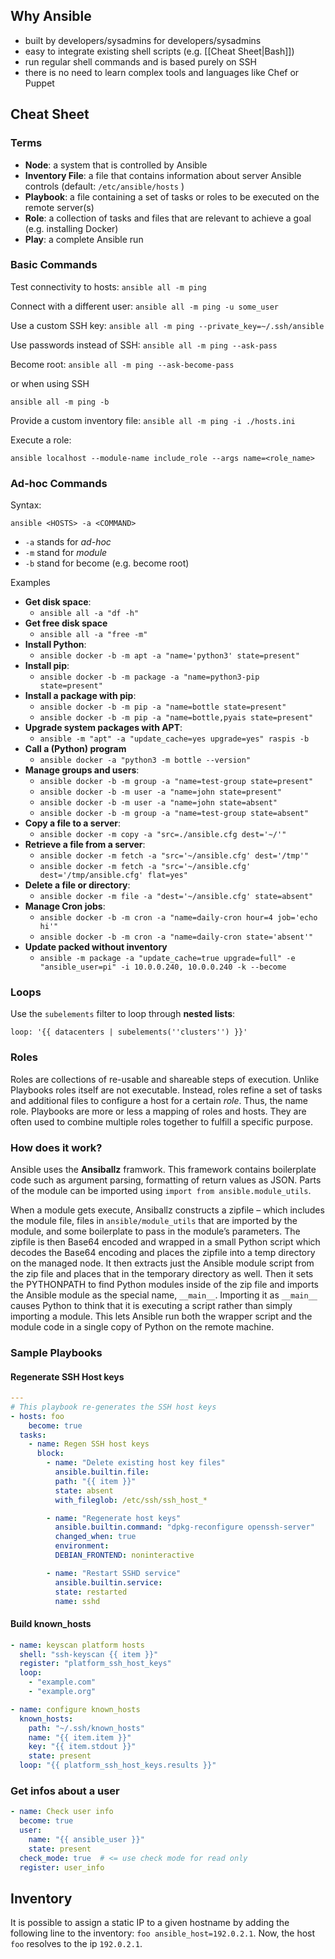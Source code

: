 
## Why Ansible
- built by developers/sysadmins for developers/sysadmins
- easy to integrate existing shell scripts (e.g. [[Cheat Sheet|Bash]])
- run regular shell commands and is based purely on SSH
- there is no need to learn complex tools and languages like Chef or Puppet

## Cheat Sheet

### Terms
- **Node**: a system that is controlled by Ansible
- **Inventory File**: a file that contains information about server Ansible controls (default: `/etc/ansible/hosts` )
- **Playbook**: a file containing a set of tasks or roles to be executed on the remote server(s)
- **Role**: a collection of tasks and files that are relevant to achieve a goal (e.g. installing Docker)
- **Play**: a complete Ansible run

### Basic Commands
Test connectivity to hosts:
`ansible all -m ping`

Connect with a different user:
`ansible all -m ping -u some_user`

Use a custom SSH key:
`ansible all -m ping --private_key=~/.ssh/ansible`

Use passwords instead of SSH:
`ansible all -m ping --ask-pass`

Become root:
`ansible all -m ping --ask-become-pass`

or when using SSH

`ansible all -m ping -b`

Provide a custom inventory file:
`ansible all -m ping -i ./hosts.ini`

Execute a role:

`ansible localhost --module-name include_role --args name=<role_name>`

### Ad-hoc Commands

Syntax:

`ansible <HOSTS> -a <COMMAND>`

- `-a` stands for *ad-hoc*
- `-m` stand for *module*
- `-b` stand for become (e.g. become root)

Examples
- **Get disk space**:
  - `ansible all -a "df -h"`
- **Get free disk space**
  - `ansible all -a "free -m"`
- **Install Python**:
  - `ansible docker -b -m apt -a "name='python3' state=present"`
- **Install pip**:
  -  `ansible docker -b -m package -a "name=python3-pip state=present"`
- **Install a package with pip**:
  - `ansible docker -b -m pip -a "name=bottle state=present"`
  - `ansible docker -b -m pip -a "name=bottle,pyais state=present"`
- **Upgrade system packages with APT**:
  - `ansible -m "apt" -a "update_cache=yes upgrade=yes" raspis -b`
- **Call a (Python) program**
  - `ansible docker -a "python3 -m bottle --version"`
- **Manage groups and users**:
  - `ansible docker -b -m group -a "name=test-group state=present"`
  - `ansible docker -b -m user -a "name=john state=present"`
  - `ansible docker -b -m user -a "name=john state=absent"`
  - `ansible docker -b -m group -a "name=test-group state=absent"`
- **Copy a file to a server**:
  - `ansible docker -m copy -a "src=./ansible.cfg dest='~/'"`
- **Retrieve a file from a server**:
  - `ansible docker -m fetch -a "src='~/ansible.cfg' dest='/tmp'"`
  - `ansible docker -m fetch -a "src='~/ansible.cfg' dest='/tmp/ansible.cfg' flat=yes"`
- **Delete a file or directory**:
  - `ansible docker -m file -a "dest='~/ansible.cfg' state=absent"`
- **Manage Cron jobs**:
  - `ansible docker -b -m cron -a "name=daily-cron hour=4 job='echo hi'"`
  - `ansible docker -b -m cron -a "name=daily-cron state='absent'"`
- **Update packed without inventory**
  - `ansible -m package -a "update_cache=true upgrade=full" -e "ansible_user=pi" -i 10.0.0.240, 10.0.0.240 -k --become`

### Loops

Use the `subelements` filter to loop through **nested lists**:

`loop: '{{ datacenters | subelements(''clusters'') }}'`

### Roles

Roles are collections of re-usable and shareable steps of execution. Unlike Playbooks roles itself are not executable. Instead, roles refine a set of tasks and additional files to configure a host for a certain *role*. Thus, the name role. Playbooks are more or less a mapping of roles and hosts. They are often used to combine multiple roles together to fulfill a specific purpose.

### How does it work?

Ansible uses the **Ansiballz** framwork. This framework contains boilerplate code such as argument parsing, formatting of return values as JSON. Parts of the module can be imported using `import from ansible.module_utils`.

When a module gets execute, Ansiballz constructs a zipfile – which includes the module file, files in `ansible/module_utils` that are imported by the module, and some boilerplate to pass in the module’s parameters. The zipfile is then Base64 encoded and wrapped in a small Python script which decodes the Base64 encoding and places the zipfile into a temp directory on the managed node. It then extracts just the Ansible module script from the zip file and places that in the temporary directory as well. Then it sets the PYTHONPATH to find Python modules inside of the zip file and imports the Ansible module as the special name, `__main__`. Importing it as `__main__` causes Python to think that it is executing a script rather than simply importing a module. This lets Ansible run both the wrapper script and the module code in a single copy of Python on the remote machine.

### Sample Playbooks

#### Regenerate SSH Host keys

```yml
---
# This playbook re-generates the SSH host keys
- hosts: foo
	become: true
  tasks:
    - name: Regen SSH host keys
      block:
        - name: "Delete existing host key files"
          ansible.builtin.file:
          path: "{{ item }}"
          state: absent
          with_fileglob: /etc/ssh/ssh_host_*

        - name: "Regenerate host keys"
          ansible.builtin.command: "dpkg-reconfigure openssh-server"
          changed_when: true
          environment:
          DEBIAN_FRONTEND: noninteractive

        - name: "Restart SSHD service"
          ansible.builtin.service:
          state: restarted
          name: sshd
```

#### Build known_hosts

```yaml
- name: keyscan platform hosts
  shell: "ssh-keyscan {{ item }}"
  register: "platform_ssh_host_keys"
  loop:
    - "example.com"
    - "example.org"

- name: configure known_hosts
  known_hosts:
    path: "~/.ssh/known_hosts"
    name: "{{ item.item }}"
    key: "{{ item.stdout }}"
    state: present
  loop: "{{ platform_ssh_host_keys.results }}"
```

### Get infos about a user

```yaml
- name: Check user info
  become: true
  user:
    name: "{{ ansible_user }}"
    state: present
  check_mode: true  # <= use check mode for read only
  register: user_info
```

## Inventory

It is possible to assign a static IP to a given hostname by adding the following line to the inventory: `foo ansible_host=192.0.2.1`. Now, the host `foo` resolves to the ip `192.0.2.1`.
